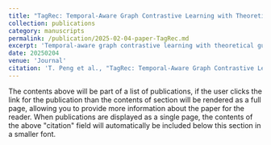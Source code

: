 ```yaml
---
title: "TagRec: Temporal-Aware Graph Contrastive Learning with Theoretical Augmentation for Sequential Recommendation"
collection: publications
category: manuscripts
permalink: /publication/2025-02-04-paper-TagRec.md
excerpt: 'Temporal-aware graph contrastive learning with theoretical guarantees for sequential Recommendation (TagRec), integrates temporal-aware collaborative patterns with adaptive data augmentation to generate more informative user and item representations. [Link](https://www.computer.org/csdl/journal/tk/5555/01/10872817/24480oKcKEo)'
date: 20250204
venue: 'Journal'
citation: 'T. Peng et al., "TagRec: Temporal-Aware Graph Contrastive Learning with Theoretical Augmentation for Sequential Recommendation," in IEEE Transactions on Knowledge and Data Engineering, doi: 10.1109/TKDE.2025.3538706.'
---
```



The contents above will be part of a list of publications, if the user clicks the link for the publication than the contents of section will be rendered as a full page, allowing you to provide more information about the paper for the reader. When publications are displayed as a single page, the contents of the above "citation" field will automatically be included below this section in a smaller font.
